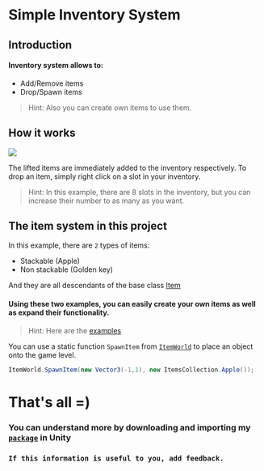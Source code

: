# Simple Inventory System

## Introduction

#### Inventory system allows to:

- Add/Remove items
- Drop/Spawn items

> Hint: Also you can create own items to use them.

## How it works

![](https://github.com/1Novac1/Unity_Simple-Inventory-System/blob/main/_source/gif_1.gif)

The lifted items are immediately added to the inventory respectively. To drop an item, simply right click on a slot in your inventory.

> Hint: In this example, there are 8 slots in the inventory, but you can increase their number to as many as you want.

## The item system in this project
In this example, there are `2` types of items:

- Stackable (Apple)
- Non stackable (Golden key)

And they are all descendants of the base class [Item](https://github.com/1Novac1/Unity_Simple-Inventory-System/blob/main/Scripts/Item/Item.cs)

#### Using these two examples, you can easily create your own items as well as expand their functionality.
> Hint: Here are the [examples](https://github.com/1Novac1/Unity_Simple-Inventory-System/blob/main/Scripts/Item/ItemsColection.cs)

You can use a static function `SpawnItem` from [`ItemWorld`](https://github.com/1Novac1/Unity_Simple-Inventory-System/blob/2955daedd6034b657c859511d639436677f74c15/Scripts/Item/ItemWorld.cs) to place an object onto the game level.
```cs
ItemWorld.SpawnItem(new Vector3(-1,1), new ItemsCollection.Apple());
 ```
# That's all =)
### You can understand more by downloading and importing my [`package`](https://github.com/1Novac1/Unity_Simple-Inventory-System/tree/2955daedd6034b657c859511d639436677f74c15/Package%20for%20unity) in Unity
### `If this information is useful to you, add feedback.`

